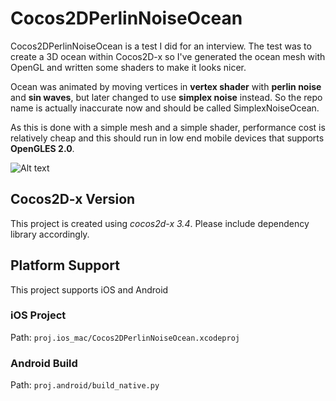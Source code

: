 # Cocos2DPerlinNoiseOcean

Cocos2DPerlinNoiseOcean is a test I did for an interview.  The test was to create a 3D ocean within Cocos2D-x so I've generated the ocean mesh with OpenGL and written some shaders to make it looks nicer.  

Ocean was animated by moving vertices in **vertex shader** with **perlin noise** and **sin waves**, but later changed to use **simplex noise** instead.  So the repo name is actually inaccurate now and should be called SimplexNoiseOcean.  

As this is done with a simple mesh and a simple shader, performance cost is relatively cheap and this should run in low end mobile devices that supports **OpenGLES 2.0**.

![Alt text](README/OceanGif.gif?raw=true "Title")


## Cocos2D-x Version

This project is created using *cocos2d-x 3.4*.  Please include dependency library accordingly.  


## Platform Support

This project supports iOS and Android

### iOS Project
Path: `proj.ios_mac/Cocos2DPerlinNoiseOcean.xcodeproj`

### Android Build
Path: `proj.android/build_native.py`
